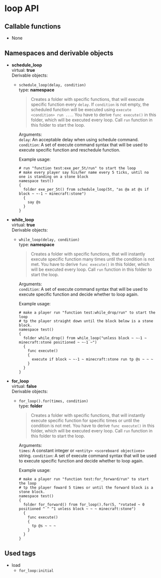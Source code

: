 # loop API

## Callable functions

- None


## Namespaces and derivable objects

- **schedule_loop** <br>
  virtual: **true** <br>
  Derivable objects: <br>
  - `schedule_loop(delay, condition)`<br>
    type: **namespace** <br>
    >Creates a folder with specific functions, that will execute specific function every `delay`.
    >If `condition` is not empty, the scheduled function will be executed using `execute <condition> run ...`.
    >You have to derive `func execute()` in this folder, which will be executed every loop.
    >Call `run` function in this folder to start the loop.

    Arguments:<br>
    `delay`: An acceptable delay when using schedule command.<br>
    `condition`: A set of execute command syntax that will be used to execute specific function and reschedule function.

    Example usage:<br>
    ```
    # run "function test:exe_per_5t/run" to start the loop
    # make every player say his/her name every 5 ticks, until no one is standing on a stone block
    namespace test()
    {
      folder exe_per_5t() from schedule_loop(5t, "as @a at @s if block ~ ~-1 ~ minecraft:stone")
      {
        say @s
      }
    }
    ```

- **while_loop** <br>
  virtual: **true** <br>
  Derivable objects: <br>
  - `while_loop(delay, condition)`<br>
    type: **namespace** <br>
    >Creates a folder with specific functions, that will instantly execute specific function many times until the condition is not met.
    >You have to derive `func execute()` in this folder, which will be executed every loop.
    >Call `run` function in this folder to start the loop.

    Arguments:<br>
    `condition`: A set of execute command syntax that will be used to execute specific function and decide whether to loop again.

    Example usage:<br>
    ```
    # make a player run "function test:while_drop/run" to start the loop
    # tp the player straight down until the block below is a stone block.
    namespace test()
    {
      folder while_drop() from while_loop("unless block ~ ~-1 ~ minecraft:stone positioned ~ ~-1 ~")
      {
        func execute()
        {
          execute if block ~ ~-1 ~ minecraft:stone run tp @s ~ ~ ~
        }
      }
    }
    ```

- **for_loop** <br>
  virtual: **false** <br>
  Derivable objects: <br>
  - `for_loop().for(times, condition)`<br>
    type: **folder** <br>
    >Creates a folder with specific functions, that will instantly execute specific function for specific times or until the condition is not met.
    >You have to derive `func execute()` in this folder, which will be executed every loop.
    >Call `run` function in this folder to start the loop.

    Arguments:<br>
    `times`: A constant integer or `<entity> <scoreboard objectives>` string.
    `condition`: A set of execute command syntax that will be used to execute specific function and decide whether to loop again.

    Example usage:<br>
    ```
    # make a player run "function test:for_forward/run" to start the loop
    # tp the player foward 5 times or until the forward block is a stone block.
    namespace test()
    {
      folder for_forward() from for_loop().for(5, "rotated ~ 0 positioned ^ ^ ^1 unless block ~ ~ ~ minecraft:stone")
      {
        func execute()
        {
          tp @s ~ ~ ~
        }
      }
    }
    ```
    

## Used tags

-	load
	-	`for_loop:initial`
